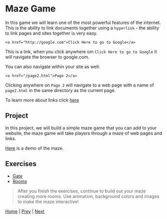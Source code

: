 # Maze Game

In this game we will learn one of the most powerful features of the internet. This is the ability to link documents together using a `hyperlink` - the ability to link pages and sites together is very easy.


```
<a href="http://google.com">Click Here to go to Google</a>
```

This is a link, when you click anywhere om `Click Here to go to Google` it will navigate the browser to google.com.

You can also navigate within your site as well:

```
<a href="/page2.html">Page 2</a>
```

Clicking anywhere on `Page 2` will navigate to a web page with a name of `page2.html` in the same directory as the current page.

To learn more about links click [here](learn)

## Project

In this project, we will build a simple maze game that you can add to your website, the maze game will take players through a maze of web pages and links.

[Here](demo) is a demo of the maze.

## Exercises

- [Gate](1)
- [Rooms](2)

> After you finish the exercises, continue to build out your maze creating more rooms. Use animation, background colors and images to make the maze interactive!


[Home](/) | [Prev](/2-first-web-site/) | [Next](/4-magic-eight-ball/)
